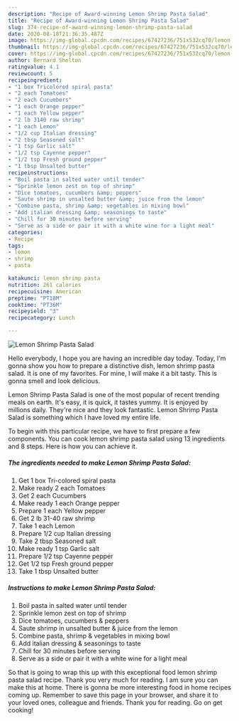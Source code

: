 ```yaml
---
description: "Recipe of Award-winning Lemon Shrimp Pasta Salad"
title: "Recipe of Award-winning Lemon Shrimp Pasta Salad"
slug: 374-recipe-of-award-winning-lemon-shrimp-pasta-salad
date: 2020-08-18T21:36:35.487Z
image: https://img-global.cpcdn.com/recipes/67427236/751x532cq70/lemon-shrimp-pasta-salad-recipe-main-photo.jpg
thumbnail: https://img-global.cpcdn.com/recipes/67427236/751x532cq70/lemon-shrimp-pasta-salad-recipe-main-photo.jpg
cover: https://img-global.cpcdn.com/recipes/67427236/751x532cq70/lemon-shrimp-pasta-salad-recipe-main-photo.jpg
author: Bernard Shelton
ratingvalue: 4.1
reviewcount: 5
recipeingredient:
- "1 box Tricolored spiral pasta"
- "2 each Tomatoes"
- "2 each Cucumbers"
- "1 each Orange pepper"
- "1 each Yellow pepper"
- "2 lb 3140 raw shrimp"
- "1 each Lemon"
- "1/2 cup Italian dressing"
- "2 tbsp Seasoned salt"
- "1 tsp Garlic salt"
- "1/2 tsp Cayenne pepper"
- "1/2 tsp Fresh ground pepper"
- "1 tbsp Unsalted butter"
recipeinstructions:
- "Boil pasta in salted water until tender"
- "Sprinkle lemon zest on top of shrimp"
- "Dice tomatoes, cucumbers &amp; peppers"
- "Saute shrimp in unsalted butter &amp; juice from the lemon"
- "Combine pasta, shrimp &amp; vegetables in mixing bowl"
- "Add italian dressing &amp; seasonings to taste"
- "Chill for 30 minutes before serving"
- "Serve as a side or pair it with a white wine for a light meal"
categories:
- Recipe
tags:
- lemon
- shrimp
- pasta

katakunci: lemon shrimp pasta 
nutrition: 261 calories
recipecuisine: American
preptime: "PT18M"
cooktime: "PT36M"
recipeyield: "3"
recipecategory: Lunch

---
```



![Lemon Shrimp Pasta Salad](https://img-global.cpcdn.com/recipes/67427236/751x532cq70/lemon-shrimp-pasta-salad-recipe-main-photo.jpg)

Hello everybody, I hope you are having an incredible day today. Today, I'm gonna show you how to prepare a distinctive dish, lemon shrimp pasta salad. It is one of my favorites. For mine, I will make it a bit tasty. This is gonna smell and look delicious.



Lemon Shrimp Pasta Salad is one of the most popular of recent trending meals on earth. It's easy, it is quick, it tastes yummy. It is enjoyed by millions daily. They're nice and they look fantastic. Lemon Shrimp Pasta Salad is something which I have loved my entire life.


To begin with this particular recipe, we have to first prepare a few components. You can cook lemon shrimp pasta salad using 13 ingredients and 8 steps. Here is how you can achieve it.

<!--inarticleads1-->

##### The ingredients needed to make Lemon Shrimp Pasta Salad:

1. Get 1 box Tri-colored spiral pasta
1. Make ready 2 each Tomatoes
1. Get 2 each Cucumbers
1. Make ready 1 each Orange pepper
1. Prepare 1 each Yellow pepper
1. Get 2 lb 31-40 raw shrimp
1. Take 1 each Lemon
1. Prepare 1/2 cup Italian dressing
1. Take 2 tbsp Seasoned salt
1. Make ready 1 tsp Garlic salt
1. Prepare 1/2 tsp Cayenne pepper
1. Get 1/2 tsp Fresh ground pepper
1. Take 1 tbsp Unsalted butter




<!--inarticleads2-->

##### Instructions to make Lemon Shrimp Pasta Salad:

1. Boil pasta in salted water until tender
1. Sprinkle lemon zest on top of shrimp
1. Dice tomatoes, cucumbers &amp; peppers
1. Saute shrimp in unsalted butter &amp; juice from the lemon
1. Combine pasta, shrimp &amp; vegetables in mixing bowl
1. Add italian dressing &amp; seasonings to taste
1. Chill for 30 minutes before serving
1. Serve as a side or pair it with a white wine for a light meal




So that is going to wrap this up with this exceptional food lemon shrimp pasta salad recipe. Thank you very much for reading. I am sure you can make this at home. There is gonna be more interesting food in home recipes coming up. Remember to save this page in your browser, and share it to your loved ones, colleague and friends. Thank you for reading. Go on get cooking!
